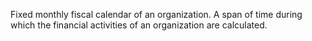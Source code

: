 Fixed monthly fiscal calendar of an organization. A span of time during which the financial activities of an organization are calculated.